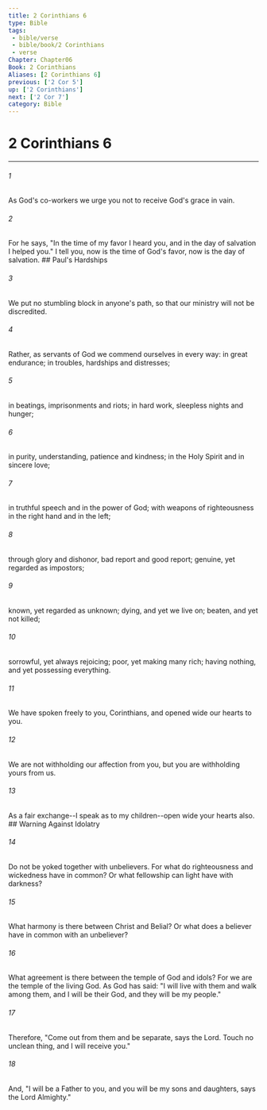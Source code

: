```yaml
---
title: 2 Corinthians 6
type: Bible
tags:
 - bible/verse
 - bible/book/2 Corinthians
 - verse
Chapter: Chapter06
Book: 2 Corinthians
Aliases: [2 Corinthians 6]
previous: ['2 Cor 5']
up: ['2 Corinthians']
next: ['2 Cor 7']
category: Bible
---
```

# 2 Corinthians 6

***


###### 1 
As God's co-workers we urge you not to receive God's grace in vain. 

###### 2 
For he says, "In the time of my favor I heard you, and in the day of salvation I helped you." I tell you, now is the time of God's favor, now is the day of salvation. ## Paul's Hardships 

###### 3 
We put no stumbling block in anyone's path, so that our ministry will not be discredited. 

###### 4 
Rather, as servants of God we commend ourselves in every way: in great endurance; in troubles, hardships and distresses; 

###### 5 
in beatings, imprisonments and riots; in hard work, sleepless nights and hunger; 

###### 6 
in purity, understanding, patience and kindness; in the Holy Spirit and in sincere love; 

###### 7 
in truthful speech and in the power of God; with weapons of righteousness in the right hand and in the left; 

###### 8 
through glory and dishonor, bad report and good report; genuine, yet regarded as impostors; 

###### 9 
known, yet regarded as unknown; dying, and yet we live on; beaten, and yet not killed; 

###### 10 
sorrowful, yet always rejoicing; poor, yet making many rich; having nothing, and yet possessing everything. 

###### 11 
We have spoken freely to you, Corinthians, and opened wide our hearts to you. 

###### 12 
We are not withholding our affection from you, but you are withholding yours from us. 

###### 13 
As a fair exchange--I speak as to my children--open wide your hearts also. ## Warning Against Idolatry 

###### 14 
Do not be yoked together with unbelievers. For what do righteousness and wickedness have in common? Or what fellowship can light have with darkness? 

###### 15 
What harmony is there between Christ and Belial? Or what does a believer have in common with an unbeliever? 

###### 16 
What agreement is there between the temple of God and idols? For we are the temple of the living God. As God has said: "I will live with them and walk among them, and I will be their God, and they will be my people." 

###### 17 
Therefore, "Come out from them and be separate, says the Lord. Touch no unclean thing, and I will receive you." 

###### 18 
And, "I will be a Father to you, and you will be my sons and daughters, says the Lord Almighty." 
